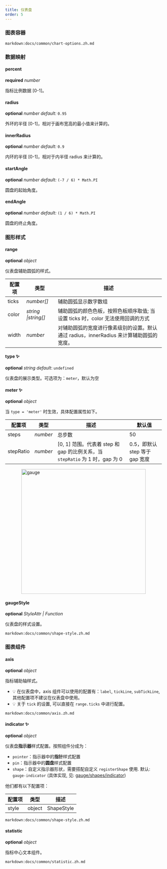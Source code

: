 ```yaml
---
title: 仪表盘
order: 5
---
```


### 图表容器

`markdown:docs/common/chart-options.zh.md`

### 数据映射

#### percent 

<description>**required** _number_</description>

指标比例数据 [0-1]。

#### radius

<description>**optional** _number_ _default:_ `0.95`</description>

外环的半径 [0-1]，相对于画布宽高的最小值来计算的。

#### innerRadius

<description>**optional** _number_ _default:_ `0.9`</description>

内环的半径 [0-1]，相对于内半径 radius 来计算的。

#### startAngle

<description>**optional** _number_ _default:_ `(-7 / 6) * Math.PI`</description>

圆盘的起始角度。

#### endAngle

<description>**optional** _number_ _default:_ `(1 / 6) * Math.PI`</description>

圆盘的终止角度。

### 图形样式

#### range

<description>**optional** _object_</description>

仪表盘辅助圆弧的样式。

| 配置项 | 类型     | 描述                                 |
| ------ | -------- | ------------------------------------ |
| ticks  | _number[]_ | 辅助圆弧显示数字数组                 |
| color  | _string \|string[]_ | 辅助圆弧的颜色色板，按照色板顺序取值; 当设置 ticks 时，color 无法使用回调的方式 |
| width | _number_ | 对辅助圆弧的宽度进行像素级别的设置。默认通过 radius，innerRadius 来计算辅助圆弧的宽度。|

<playground rid="gauge" path="progress-plots/gauge/demo/custom-color.ts"></playground>

#### type ✨

<description>**optional** _string_ _default_: `undefined`</description>

仪表盘的展示类型。可选项为：`meter`，默认为空
#### meter ✨

<description>**optional** _object_</description>

当 `type = 'meter'` 时生效，具体配置属性如下。

| 配置项 | 类型     | 描述          | 默认值 |
| ------ | -------- | ----------------- | ---------|
| steps  | _number_ | 总步数        |  50 |
| stepRatio  | _number_ | [0, 1] 范围。代表着 step 和 gap 的比例关系，当 `stepRatio` 为 1 时，gap 为 0 | 0.5，即默认 step 等于 gap 宽度 |

<img src="https://gw.alipayobjects.com/zos/antfincdn/WBhwhNUzkg/image.png" width="400" align="center" style="display:flex;margin:0 auto;" alt="gauge">

#### gaugeStyle

<description>**optional** _StyleAttr | Function_</description>

仪表盘的样式设置。

`markdown:docs/common/shape-style.zh.md`

### 图表组件

#### axis

<description>**optional** _object_</description>

指标辅助轴样式。
- 💡 在仪表盘中，axis 组件可以使用的配置有：`label`, `tickLine`, `subTickLine`, 其他配置项不建议在仪表盘中使用。
- 💡 关于 `tick` 的设置, 可以直接在 `range.ticks` 中进行配置。

`markdown:docs/common/axis.zh.md`

#### indicator ✨

<description>**optional** _object_</description>

仪表盘**指示器**样式配置。按照组件分成为：

- `pointer`：指示器中的**指针**样式配置
- `pin`：指示器中的**圆盘**样式配置
- `shape`：自定义指示器形状，需要搭配自定义 `registerShape` 使用. 默认: `gauge-indicator` (具体实现, 见: [gauge/shapes/indicator](https://github.com/antvis/g2plot/blob/master/plots/gauge/shapes/indicator.ts))

他们都有以下配置项：

| 配置项 | 类型   | 描述         |
| ------ | ------ | ------------ |
| style  | object | ShapeStyle |

`markdown:docs/common/shape-style.zh.md`

#### statistic

<description>**optional** _object_</description>

指标中心文本组件。

`markdown:docs/common/statistic.zh.md`

